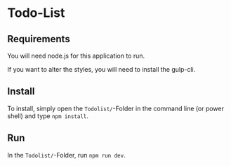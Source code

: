 # Todo-List

## Requirements
You will need node.js for this application to run.

If you want to alter the styles, you will need to install the gulp-cli.

## Install
To install, simply open the `Todolist/`-Folder in the command line (or power shell) and type `npm install`.

## Run
In the `Todolist/`-Folder, run `npm run dev`.
